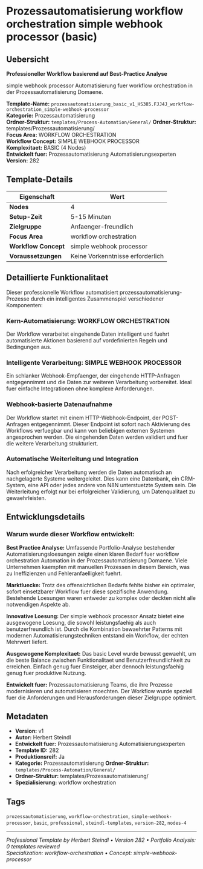 # Prozessautomatisierung workflow orchestration simple webhook processor (basic)

## Uebersicht

**Professioneller Workflow basierend auf Best-Practice Analyse**

simple webhook processor Automatisierung fuer workflow orchestration in der Prozessautomatisierung Domaene.

**Template-Name:** `prozessautomatisierung_basic_v1_HS385.FJJ4J_workflow-orchestration_simple-webhook-processor`  
**Kategorie:** Prozessautomatisierung  
**Ordner-Struktur:** `templates/Process-Automation/General/`
**Ordner-Struktur:** templates/Prozessautomatisierung/  
**Focus Area:** WORKFLOW ORCHESTRATION  
**Workflow Concept:** SIMPLE WEBHOOK PROCESSOR  
**Komplexitaet:** BASIC (4 Nodes)  
**Entwickelt fuer:** Prozessautomatisierung Automatisierungsexperten  
**Version:** 282

## Template-Details

| **Eigenschaft** | **Wert** |
|------------------|----------|
| **Nodes** | 4 |
| **Setup-Zeit** | 5-15 Minuten |
| **Zielgruppe** | Anfaenger-freundlich |
| **Focus Area** | workflow orchestration |
| **Workflow Concept** | simple webhook processor |
| **Voraussetzungen** | Keine Vorkenntnisse erforderlich |

## Detaillierte Funktionalitaet

Dieser professionelle Workflow automatisiert prozessautomatisierung-Prozesse durch ein intelligentes Zusammenspiel verschiedener Komponenten:

### Kern-Automatisierung: WORKFLOW ORCHESTRATION
Der Workflow verarbeitet eingehende Daten intelligent und fuehrt automatisierte Aktionen basierend auf vordefinierten Regeln und Bedingungen aus.

### Intelligente Verarbeitung: SIMPLE WEBHOOK PROCESSOR
Ein schlanker Webhook-Empfaenger, der eingehende HTTP-Anfragen entgegennimmt und die Daten zur weiteren Verarbeitung vorbereitet. Ideal fuer einfache Integrationen ohne komplexe Anforderungen.

### Webhook-basierte Datenaufnahme
Der Workflow startet mit einem HTTP-Webhook-Endpoint, der POST-Anfragen entgegennimmt. Dieser Endpoint ist sofort nach Aktivierung des Workflows verfuegbar und kann von beliebigen externen Systemen angesprochen werden. Die eingehenden Daten werden validiert und fuer die weitere Verarbeitung strukturiert.

### Automatische Weiterleitung und Integration
Nach erfolgreicher Verarbeitung werden die Daten automatisch an nachgelagerte Systeme weitergeleitet. Dies kann eine Datenbank, ein CRM-System, eine API oder jedes andere von N8N unterstuetzte System sein. Die Weiterleitung erfolgt nur bei erfolgreicher Validierung, um Datenqualitaet zu gewaehrleisten.





## Entwicklungsdetails

### Warum wurde dieser Workflow entwickelt:

**Best Practice Analyse:** Umfassende Portfolio-Analyse bestehender Automatisierungsloesungen zeigte einen klaren Bedarf fuer workflow orchestration Automation in der Prozessautomatisierung Domaene. Viele Unternehmen kaempfen mit manuellen Prozessen in diesem Bereich, was zu Ineffizienzen und Fehleranfaelligkeit fuehrt.

**Marktluecke:** Trotz des offensichtlichen Bedarfs fehlte bisher ein optimaler, sofort einsetzbarer Workflow fuer diese spezifische Anwendung. Bestehende Loesungen waren entweder zu komplex oder deckten nicht alle notwendigen Aspekte ab.

**Innovative Loesung:** Der simple webhook processor Ansatz bietet eine ausgewogene Loesung, die sowohl leistungsfaehig als auch benutzerfreundlich ist. Durch die Kombination bewaehrter Patterns mit modernen Automatisierungstechniken entstand ein Workflow, der echten Mehrwert liefert.

**Ausgewogene Komplexitaet:** Das basic Level wurde bewusst gewaehlt, um die beste Balance zwischen Funktionalitaet und Benutzerfreundlichkeit zu erreichen. Einfach genug fuer Einsteiger, aber dennoch leistungsfaehig genug fuer produktive Nutzung.

**Entwickelt fuer:** Prozessautomatisierung Teams, die ihre Prozesse modernisieren und automatisieren moechten. Der Workflow wurde speziell fuer die Anforderungen und Herausforderungen dieser Zielgruppe optimiert.

## Metadaten

- **Version:** v1
- **Autor:** Herbert Steindl
- **Entwickelt fuer:** Prozessautomatisierung Automatisierungsexperten
- **Template ID:** 282
- **Produktionsreif:** Ja
- **Kategorie:** Prozessautomatisierung
**Ordner-Struktur:** `templates/Process-Automation/General/`
- **Ordner-Struktur:** templates/Prozessautomatisierung/
- **Spezialisierung:** workflow orchestration

## Tags

`prozessautomatisierung`, `workflow-orchestration`, `simple-webhook-processor`, `basic`, `professional`, `steindl-templates`, `version-282`, `nodes-4`

---

*Professional Template by Herbert Steindl • Version 282 • Portfolio Analysis: 0 templates reviewed*  
*Specialization: workflow-orchestration • Concept: simple-webhook-processor*